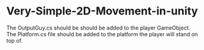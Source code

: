 # Very-Simple-2D-Movement-in-unity

The OutputGuy.cs should be should be added to the player GameObject.
The Platform.cs file should be added to the platform the player will stand on top of.
